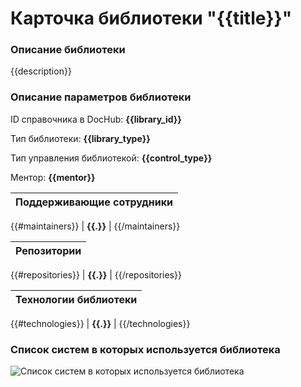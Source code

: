 # Карточка библиотеки "{{title}}"

### Описание библиотеки

{{description}}

### Описание параметров библиотеки

ID справочника в DocHub: **{{library_id}}**

Тип библиотеки: **{{library_type}}**

Тип управления библиотекой: **{{control_type}}**

Ментор: **{{mentor}}**


| Поддерживающие сотрудники |
|:-------------------|
{{#maintainers}}
| **{{.}}**  |
{{/maintainers}}


| Репозитории |
|:-------------------|
{{#repositories}}
| **{{.}}**  |
{{/repositories}}


| Технологии библиотеки |
|:-------------------|
{{#technologies}}
| **{{.}}**  |
{{/technologies}}



### Список систем в которых используется библиотека

![Список систем в которых используется библиотека](@entity/gpbeaf.app.libraries/systems_library_used.filtered?library_id={{library_id}})






